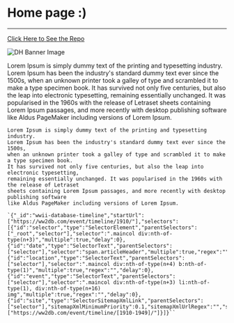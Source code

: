 # Home page :)

---

[Click Here to See the Repo](https://github.com/Michaelrappa/DH-assignment1)

![DH Banner Image](http://www.leavingthenest.com.au/wp-content/uploads/2015/03/clipart-thumbs-up-happy-smiley-emoticon-256x256-8595.png)

Lorem Ipsum is simply dummy text of the printing and typesetting industry. Lorem Ipsum has been the industry's standard dummy text ever since the 1500s, when an unknown printer took a galley of type and scrambled it to make a type specimen book. It has survived not only five centuries, but also the leap into electronic typesetting, remaining essentially unchanged. It was popularised in the 1960s with the release of Letraset sheets containing Lorem Ipsum passages, and more recently with desktop publishing software like Aldus PageMaker including versions of Lorem Ipsum.

```
Lorem Ipsum is simply dummy text of the printing and typesetting industry.
Lorem Ipsum has been the industry's standard dummy text ever since the 1500s,
when an unknown printer took a galley of type and scrambled it to make a type specimen book.
It has survived not only five centuries, but also the leap into electronic typesetting,
remaining essentially unchanged. It was popularised in the 1960s with the release of Letraset
sheets containing Lorem Ipsum passages, and more recently with desktop publishing software
like Aldus PageMaker including versions of Lorem Ipsum.
```

```
`{"_id":"wwii-database-timeline","startUrl":["https://ww2db.com/event/timeline/1910/"],"selectors":[{"id":"selector","type":"SelectorElement","parentSelectors":["_root","selector"],"selector":".maincol div:nth-of-type(n+3)","multiple":true,"delay":0},{"id":"date","type":"SelectorText","parentSelectors":["selector"],"selector":"span.articleHeader","multiple":true,"regex":"","delay":0},{"id":"location","type":"SelectorText","parentSelectors":["selector"],"selector":".maincol div:nth-of-type(n+4) b:nth-of-type(1)","multiple":true,"regex":"","delay":0},{"id":"event","type":"SelectorText","parentSelectors":["selector"],"selector":".maincol div:nth-of-type(n+3) li:nth-of-type(1), div:nth-of-type(n+16) img","multiple":true,"regex":"","delay":0},{"id":"site","type":"SelectorSitemapXmlLink","parentSelectors":["selector"],"sitemapXmlMinimumPriority":0.1,"sitemapXmlUrlRegex":"","sitemapXmlUrls":["https://ww2db.com/event/timeline/[1910-1949]/"]}]}``
```
